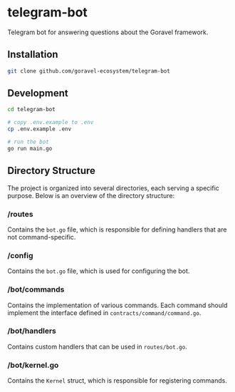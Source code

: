 # telegram-bot

Telegram bot for answering questions about the Goravel framework.

## Installation

```bash
git clone github.com/goravel-ecosystem/telegram-bot
```

## Development

```bash
cd telegram-bot

# copy .env.example to .env
cp .env.example .env

# run the bot
go run main.go
```

## Directory Structure

The project is organized into several directories, each serving a specific purpose. Below is an overview of the directory structure:

### /routes

Contains the `bot.go` file, which is responsible for defining handlers that are not command-specific.

### /config

Contains the `bot.go` file, which is used for configuring the bot.

### /bot/commands

Contains the implementation of various commands. Each command should implement the interface defined in `contracts/command/command.go`.

### /bot/handlers

Contains custom handlers that can be used in `routes/bot.go`.

### /bot/kernel.go

Contains the `Kernel` struct, which is responsible for registering commands.
